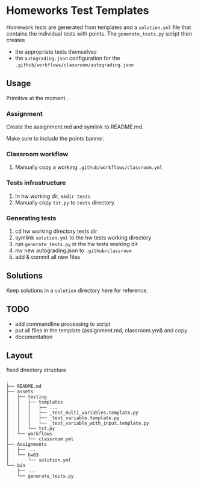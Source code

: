 # Homeworks Test Templates

Homework tests are generated from templates and a `solution.yml` file that contains the individual tests with points. The `generate_tests.py` script then creates

- the appropriate tests themselves
- the `autograding.json` configuration for the `.github/workflows/classroom/autograding.json`


## Usage

Primitive at the moment...

### Assignment
Create the assignment.md and symlink to README.md.

Make sure to include the points banner.

### Classroom workflow
1. Manually copy a working `.github/workflows/classroom.yml`


### Tests infrastructure
1. In hw working dir, `mkdir tests` 
2. Manually copy `tst.py` to `tests` directory.


### Generating tests

1. cd hw working directory tests dir
2. symlink `solution.yml` to the hw tests working directory
3. run `generate_tests.py` in the hw tests working dir 
4. mv new autograding.json to `.github/classroom`
5. add & commit all new files


## Solutions
Keep solutions in a `solution` directory here for reference.


## TODO
- add commandline processing to script
- put all files in the template (assignment.md, classroom.yml) and copy
- documentation


## Layout

fixed directory structure

```
.
├── README.md
├── assets
│   ├── testing
│   │   ├── templates
│   │   │   ├── ...
│   │   │   ├── _test_multi_variables.template.py
│   │   │   ├── _test_variable.template.py
│   │   │   └── _test_variable_with_input.template.py
│   │   └── tst.py
│   └── workflows
│       └── classroom.yml
├── Assignments
│   ├── ...
│   └── hw03
│       └── solution.yml
└── bin
    ├── ...
    └── generate_tests.py
```